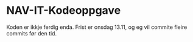 # NAV-IT-Kodeoppgave
Koden er ikkje ferdig enda. Frist er onsdag 13.11, og eg vil commite fleire commits før den tid.

